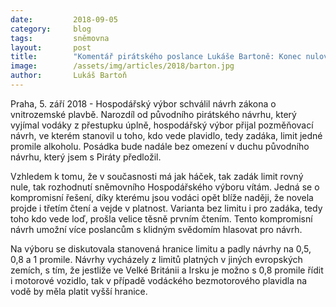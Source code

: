 ```yaml
---
date:         2018-09-05
category:     blog
tags:         sněmovna
layout:       post
title:        "Komentář pirátského poslance Lukáše Bartoně: Konec nulové tolerance alkoholu pro vodáky je opět o krok blíže"
image:        /assets/img/articles/2018/barton.jpg
author:       Lukáš Bartoň
---
```


Praha, 5. září 2018 - Hospodářský výbor schválil návrh zákona o vnitrozemské plavbě. Narozdíl od původního pirátského návrhu, který vyjímal vodáky z přestupku úplně, hospodářský výbor přijal pozměňovací návrh, ve kterém stanovil u toho, kdo vede plavidlo, tedy zadáka, limit jedné promile alkoholu. Posádka bude nadále bez omezení v duchu původního návrhu, který jsem s Piráty předložil.

Vzhledem k tomu, že v současnosti má jak háček, tak zadák limit rovný nule, tak rozhodnutí sněmovního Hospodářského výboru vítám. Jedná se o kompromisní řešení, díky kterému jsou vodáci opět blíže naději, že novela projde i třetím čtení a vejde v platnost. Varianta bez limitu i pro zadáka, tedy toho kdo vede loď, prošla velice těsně prvním čtením. Tento kompromisní návrh umožní více poslancům s klidným svědomím hlasovat pro návrh.

Na výboru se diskutovala stanovená hranice limitu a padly návrhy na 0,5, 0,8 a 1 promile. Návrhy vycházely z limitů platných v jiných evropských zemích, s tím, že jestliže ve Velké Británii a Irsku je možno s 0,8 promile řídit i motorové vozidlo, tak v případě vodáckého bezmotorového plavidla na vodě by měla platit vyšší hranice.
